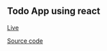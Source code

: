 ## Todo App using react

[Live](https://scintillating-dasik-5c2751.netlify.app/)

[Source code](https://github.com/sajid-munawar/Todo-React)

